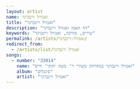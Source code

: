 ```yaml
---
layout: artist
name: זאנוויל ויינברגר
title: "זאנוויל ויינברגר"
description: "דף האמן זאנוויל ויינברגר"
keywords: "שירים, מוזיקה, זאנוויל ויינברגר"
permalink: /artists/זאנוויל-ויינברגר/
redirect_from:
  - /artists/list/זאנוויל ויינברגר
songs:
  - number: "33014"
    name: "זאנוויל ויינברגר במחרוזת משירי ר' משה יחזקי’ ווייס"
    album: "סינגלים"
    artist: "זאנוויל ויינברגר"
---
```

